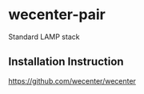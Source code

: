 # wecenter-pair

Standard LAMP stack

## Installation Instruction
https://github.com/wecenter/wecenter

